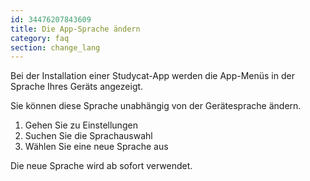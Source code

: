 ```yaml
---
id: 34476207843609
title: Die App-Sprache ändern
category: faq
section: change_lang
---
```


Bei der Installation einer Studycat-App werden die App-Menüs in der Sprache Ihres Geräts angezeigt.

Sie können diese Sprache unabhängig von der Gerätesprache ändern.

1. Gehen Sie zu Einstellungen
2. Suchen Sie die Sprachauswahl 
3. Wählen Sie eine neue Sprache aus

Die neue Sprache wird ab sofort verwendet.